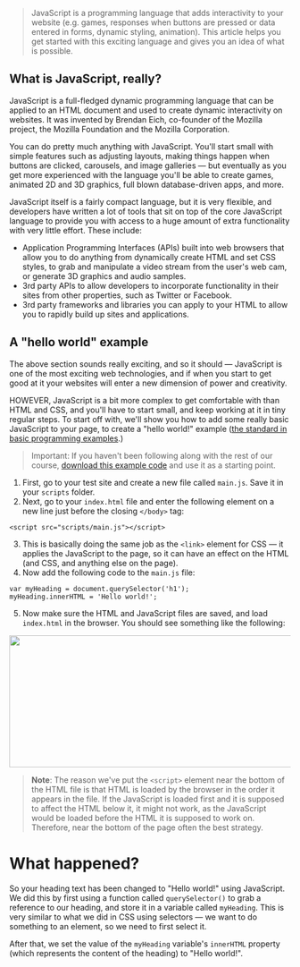 > JavaScript is a programming language that adds interactivity to your website (e.g. games, responses when buttons are pressed or data entered in forms, dynamic styling, animation). This article helps you get started with this exciting language and gives you an idea of what is possible.

## What is JavaScript, really?

JavaScript is a full-fledged dynamic programming language that can be applied to an HTML document and used to create dynamic interactivity on websites. It was invented by Brendan Eich, co-founder of the Mozilla project, the Mozilla Foundation and the Mozilla Corporation.

You can do pretty much anything with JavaScript. You'll start small with simple features such as adjusting layouts, making things happen when buttons are clicked, carousels, and image galleries — but eventually as you get more experienced with the language you'll be able to create games, animated 2D and 3D graphics, full blown database-driven apps, and more.

JavaScript itself is a fairly compact language, but it is very flexible, and developers have written a lot of tools that sit on top of the core JavaScript language to provide you with access to a huge amount of extra functionality with very little effort. These include:

* Application Programming Interfaces (APIs) built into web browsers that allow you to do anything from dynamically create HTML and set CSS styles, to grab and manipulate a video stream from the user's web cam, or generate 3D graphics and audio samples.
* 3rd party APIs to allow developers to incorporate functionality in their sites from other properties, such as Twitter or Facebook.
* 3rd party frameworks and libraries you can apply to your HTML to allow you to rapidly build up sites and applications.

## A "hello world" example

The above section sounds really exciting, and so it should — JavaScript is one of the most exciting web technologies, and if when you start to get good at it your websites will enter a new dimension of power and creativity.

HOWEVER, JavaScript is a bit more complex to get comfortable with than HTML and CSS, and you'll have to start small, and keep working at it in tiny regular steps. To start off with, we'll show you how to add some really basic JavaScript to your page, to create a "hello world!" example  ([the standard in basic programming examples](http://en.wikipedia.org/wiki/%22Hello,_world!%22_program).)

> Important: If you haven't been following along with the rest of our course, [download this example code](https://github.com/mdn/beginner-html-site-styled/archive/gh-pages.zip) and use it as a starting point.

1. First, go to your test site and create a new file called `main.js`. Save it in your `scripts` folder.
2. Next, go to your `index.html` file and enter the following element on a new line just before the closing `</body>` tag:
```
<script src="scripts/main.js"></script>
```
3. This is basically doing the same job as the `<link>` element for CSS — it applies the JavaScript to the page, so it can have an effect on the HTML (and CSS, and anything else on the page).
4. Now add the following code to the `main.js` file:
```
var myHeading = document.querySelector('h1');
myHeading.innerHTML = 'Hello world!';
```
5. Now make sure the HTML and JavaScript files are saved, and load `index.html` in the browser. You should see something like the following:
<img alt="" src="https://mdn.mozillademos.org/files/9543/hello-world.png" style="width: 806px; height: 236px; display: block; margin: 0px auto;" />

> **Note**: The reason we've put the `<script>` element near the bottom of the HTML file is that HTML is loaded by the browser in the order it appears in the file. If the JavaScript is loaded first and it is supposed to affect the HTML below it, it might not work, as the JavaScript would be loaded before the HTML it is supposed to work on. Therefore, near the bottom of the page often the best strategy.

# What happened?

So your heading text has been changed to "Hello world!" using JavaScript. We did this by first using a function called `querySelector()` to grab a reference to our heading, and store it in a variable called `myHeading`. This is very similar to what we did in CSS using selectors — we want to do something to an element, so we need to first select it.

After that, we set the value of the `myHeading` variable's `innerHTML` property (which represents the content of the heading) to "Hello world!".
